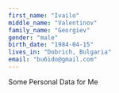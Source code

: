 ```yaml
---
first_name: "Ivailo"
middle_name: "Valentinov"
family_name: "Georgiev"
gender: "male"
birth_date: "1984-04-15"
lives_in: "Dobrich, Bulgaria"
email: "bu6ido@gmail.com"
---
```


Some Personal Data for Me

